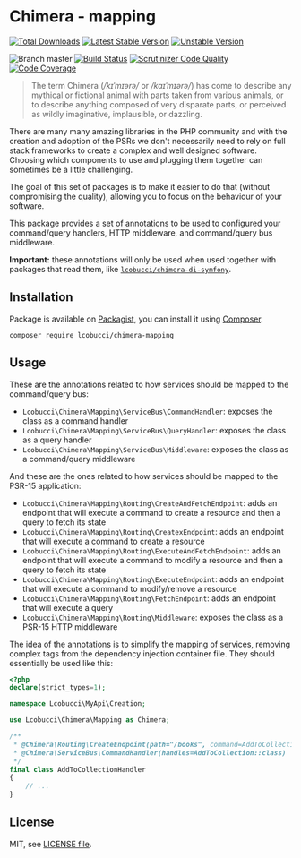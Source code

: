 # Chimera - mapping

[![Total Downloads](https://img.shields.io/packagist/dt/lcobucci/chimera-mapping.svg?style=flat-square)](https://packagist.org/packages/lcobucci/chimera-mapping)
[![Latest Stable Version](https://img.shields.io/packagist/v/lcobucci/chimera-mapping.svg?style=flat-square)](https://packagist.org/packages/lcobucci/chimera-mapping)
[![Unstable Version](https://img.shields.io/packagist/vpre/lcobucci/chimera-mapping.svg?style=flat-square)](https://packagist.org/packages/lcobucci/chimera-mapping)

![Branch master](https://img.shields.io/badge/branch-master-brightgreen.svg?style=flat-square)
[![Build Status](https://img.shields.io/travis/lcobucci/chimera-mapping/master.svg?style=flat-square)](http://travis-ci.org/#!/lcobucci/chimera-mapping)
[![Scrutinizer Code Quality](https://img.shields.io/scrutinizer/g/lcobucci/chimera-mapping/master.svg?style=flat-square)](https://scrutinizer-ci.com/g/lcobucci/chimera-mapping/?branch=master)
[![Code Coverage](https://img.shields.io/scrutinizer/coverage/g/lcobucci/chimera-mapping/master.svg?style=flat-square)](https://scrutinizer-ci.com/g/lcobucci/chimera-mapping/?branch=master)

> The term Chimera (_/kɪˈmɪərə/_ or _/kaɪˈmɪərə/_) has come to describe any
mythical or fictional animal with parts taken from various animals, or to
describe anything composed of very disparate parts, or perceived as wildly
imaginative, implausible, or dazzling.

There are many many amazing libraries in the PHP community and with the creation
and adoption of the PSRs we don't necessarily need to rely on full stack
frameworks to create a complex and well designed software. Choosing which
components to use and plugging them together can sometimes be a little
challenging.

The goal of this set of packages is to make it easier to do that (without
compromising the quality), allowing you to focus on the behaviour of your
software.

This package provides a set of annotations to be used to configured your
command/query handlers, HTTP middleware, and command/query bus middleware.

**Important:** these annotations will only be used when used together with
packages that read them, like [`lcobucci/chimera-di-symfony`](https://github.com/lcobucci/chimera-di-symfony).

## Installation

Package is available on [Packagist](http://packagist.org/packages/lcobucci/chimera-mapping),
you can install it using [Composer](http://getcomposer.org).

```shell
composer require lcobucci/chimera-mapping
```

## Usage

These are the annotations related to how services should be mapped to the
command/query bus:

* `Lcobucci\Chimera\Mapping\ServiceBus\CommandHandler`: exposes the class as
a command handler
* `Lcobucci\Chimera\Mapping\ServiceBus\QueryHandler`: exposes the class as
a query handler
* `Lcobucci\Chimera\Mapping\ServiceBus\Middleware`: exposes the class as
a command/query middleware

And these are the ones related to how services should be mapped to the
PSR-15 application:

* `Lcobucci\Chimera\Mapping\Routing\CreateAndFetchEndpoint`: adds an endpoint
that will execute a command to create a resource and then a query to fetch
its state
* `Lcobucci\Chimera\Mapping\Routing\CreatexEndpoint`: adds an endpoint
that will execute a command to create a resource
* `Lcobucci\Chimera\Mapping\Routing\ExecuteAndFetchEndpoint`: adds an endpoint
that will execute a command to modify a resource and then a query to fetch
its state
* `Lcobucci\Chimera\Mapping\Routing\ExecuteEndpoint`: adds an endpoint
that will execute a command to modify/remove a resource
* `Lcobucci\Chimera\Mapping\Routing\FetchEndpoint`: adds an endpoint
that will execute a query
* `Lcobucci\Chimera\Mapping\Routing\Middleware`: exposes the class as
a PSR-15 HTTP middleware

The idea of the annotations is to simplify the mapping of services, removing
complex tags from the dependency injection container file. They should essentially
be used like this:

```php
<?php
declare(strict_types=1);

namespace Lcobucci\MyApi\Creation;

use Lcobucci\Chimera\Mapping as Chimera;

/**
 * @Chimera\Routing\CreateEndpoint(path="/books", command=AddToCollection::class, name="book.create", redirectTo="book.fetch_one")
 * @Chimera\ServiceBus\CommandHandler(handles=AddToCollection::class)
 */
final class AddToCollectionHandler
{
    // ...
}
```

## License

MIT, see [LICENSE file](https://github.com/lcobucci/chimera-mapping/blob/master/LICENSE).
